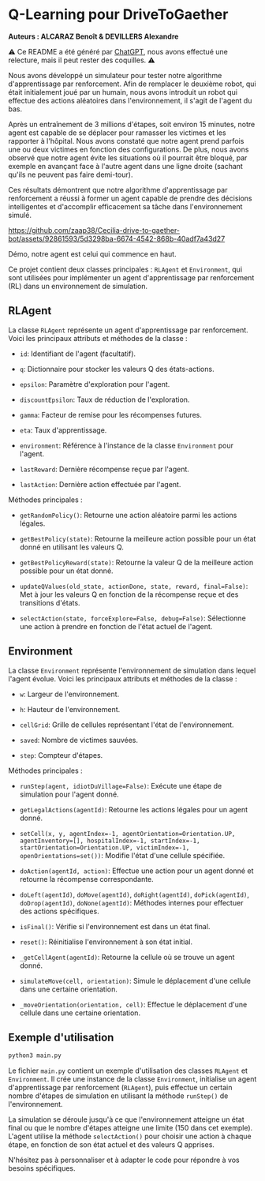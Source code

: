 # Q-Learning pour DriveToGaether

**Auteurs : ALCARAZ Benoît & DEVILLERS Alexandre**



⚠️ Ce README a été généré par [ChatGPT](https://chat.openai.com/), nous avons effectué une relecture, mais il peut rester des coquilles. ⚠️



Nous avons développé un simulateur pour tester notre algorithme d'apprentissage par renforcement. Afin de remplacer le deuxième robot, qui était initialement joué par un humain, nous avons introduit un robot qui effectue des actions aléatoires dans l'environnement, il s'agit de l'agent du bas.

Après un entraînement de 3 millions d'étapes, soit environ 15 minutes, notre agent est capable de se déplacer pour ramasser les victimes et les rapporter à l'hôpital. Nous avons constaté que notre agent prend parfois une ou deux victimes en fonction des configurations. De plus, nous avons observé que notre agent évite les situations où il pourrait être bloqué, par exemple en avançant face à l'autre agent dans une ligne droite (sachant qu'ils ne peuvent pas faire demi-tour).

Ces résultats démontrent que notre algorithme d'apprentissage par renforcement a réussi à former un agent capable de prendre des décisions intelligentes et d'accomplir efficacement sa tâche dans l'environnement simulé.



https://github.com/zaap38/Cecilia-drive-to-gaether-bot/assets/92861593/5d3298ba-6674-4542-868b-40adf7a43d27

Démo, notre agent est celui qui commence en haut.



Ce projet contient deux classes principales : `RLAgent` et `Environment`, qui sont utilisées pour implémenter un agent d'apprentissage par renforcement (RL) dans un environnement de simulation.



## RLAgent

  

La classe `RLAgent` représente un agent d'apprentissage par renforcement. Voici les principaux attributs et méthodes de la classe :

  

- `id`: Identifiant de l'agent (facultatif).

- `q`: Dictionnaire pour stocker les valeurs Q des états-actions.

- `epsilon`: Paramètre d'exploration pour l'agent.

- `discountEpsilon`: Taux de réduction de l'exploration.

- `gamma`: Facteur de remise pour les récompenses futures.

- `eta`: Taux d'apprentissage.

- `environment`: Référence à l'instance de la classe `Environment` pour l'agent.

- `lastReward`: Dernière récompense reçue par l'agent.

- `lastAction`: Dernière action effectuée par l'agent.

  

Méthodes principales :

  

- `getRandomPolicy()`: Retourne une action aléatoire parmi les actions légales.

- `getBestPolicy(state)`: Retourne la meilleure action possible pour un état donné en utilisant les valeurs Q.

- `getBestPolicyReward(state)`: Retourne la valeur Q de la meilleure action possible pour un état donné.

- `updateQValues(old_state, actionDone, state, reward, final=False)`: Met à jour les valeurs Q en fonction de la récompense reçue et des transitions d'états.

- `selectAction(state, forceExplore=False, debug=False)`: Sélectionne une action à prendre en fonction de l'état actuel de l'agent.

  

## Environment

  

La classe `Environment` représente l'environnement de simulation dans lequel l'agent évolue. Voici les principaux attributs et méthodes de la classe :

  

- `w`: Largeur de l'environnement.

- `h`: Hauteur de l'environnement.

- `cellGrid`: Grille de cellules représentant l'état de l'environnement.

- `saved`: Nombre de victimes sauvées.

- `step`: Compteur d'étapes.

  

Méthodes principales :

  

- `runStep(agent, idiotDuVillage=False)`: Exécute une étape de simulation pour l'agent donné.

- `getLegalActions(agentId)`: Retourne les actions légales pour un agent donné.

- `setCell(x, y, agentIndex=-1, agentOrientation=Orientation.UP, agentInventory=[], hospitalIndex=-1, startIndex=-1, startOrientation=Orientation.UP, victimIndex=-1, openOrientations=set())`: Modifie l'état d'une cellule spécifiée.

- `doAction(agentId, action)`: Effectue une action pour un agent donné et retourne la récompense correspondante.

- `doLeft(agentId)`, `doMove(agentId)`, `doRight(agentId)`, `doPick(agentId)`, `doDrop(agentId)`, `doNone(agentId)`: Méthodes internes pour effectuer des actions spécifiques.

- `isFinal()`: Vérifie si l'environnement est dans un état final.

- `reset()`: Réinitialise l'environnement à son état initial.

- `_getCellAgent(agentId)`: Retourne la cellule où se trouve un agent donné.

- `simulateMove(cell, orientation)`: Simule le déplacement d'une cellule dans une certaine orientation.

- `_moveOrientation(orientation, cell)`: Effectue le déplacement d'une cellule dans une certaine orientation.

  

## Exemple d'utilisation
```bash
python3 main.py
```



Le fichier `main.py` contient un exemple d'utilisation des classes `RLAgent` et `Environment`. Il crée une instance de la classe `Environment`, initialise un agent d'apprentissage par renforcement (`RLAgent`), puis effectue un certain nombre d'étapes de simulation en utilisant la méthode `runStep()` de l'environnement.

  

La simulation se déroule jusqu'à ce que l'environnement atteigne un état final ou que le nombre d'étapes atteigne une limite (150 dans cet exemple). L'agent utilise la méthode `selectAction()` pour choisir une action à chaque étape, en fonction de son état actuel et des valeurs Q apprises.

  

N'hésitez pas à personnaliser et à adapter le code pour répondre à vos besoins spécifiques.
